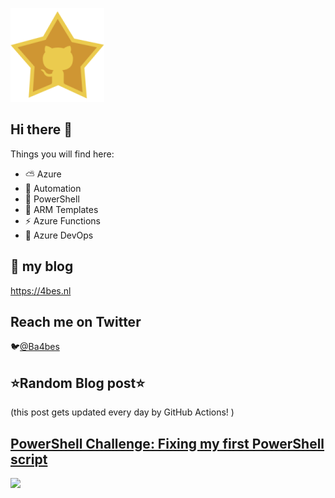 ![Github Star](Assets/github-stars-logo_Color.png)

## Hi there 👋

Things you will find here:
- ⛅ Azure
- 🚗 Automation
- 🐚 PowerShell
- 💪 ARM Templates
- ⚡ Azure Functions
- 🚀 Azure DevOps


## 📝 my blog
<https://4bes.nl>

## Reach me on Twitter
🐦[@Ba4bes](https://twitter.com/Ba4bes)

<!---
- 🔭 I’m currently working on ...
- 🌱 I’m currently learning ...
- 👯 I’m looking to collaborate on ...
- 🤔 I’m looking for help with ...
- 💬 Ask me about ...
- 📫 How to reach me: ...
- 😄 Pronouns: ...
- ⚡ Fun fact: I have a standard poodle 🐩

-->

## ⭐Random Blog post⭐

(this post gets updated every day by GitHub Actions! )

<!-- Link -->
## [PowerShell Challenge: Fixing my first PowerShell script](https://4bes.nl/2020/05/31/powershell-challenge-fixing-my-first-powershell-script/)

<a href="https://4bes.nl/2020/05/31/powershell-challenge-fixing-my-first-powershell-script/"><img src="https://4bes.nl/wp-content/uploads/2020/05/PSChallenge_FirstScripttn2-1.png" height="250px"></a>

